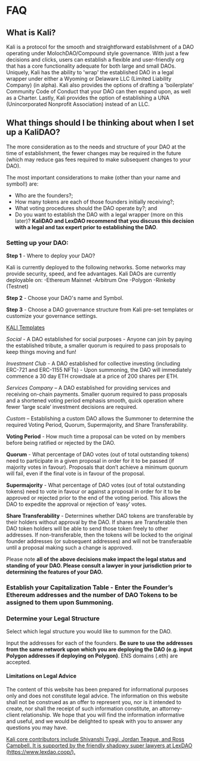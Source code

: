 # FAQ

## What is Kali?

Kali is a protocol for the smooth and straightforward establishment of a DAO operating under MolochDAO/Compound style governance. With just a few decisions and clicks, users can establish a flexible and user-friendly org that has a core functionality adequate for both large and small DAOs. Uniquely, Kali has the ability to 'wrap' the established DAO in a legal wrapper under either a Wyoming or Delaware LLC (Limited Liability Company) (in alpha). Kali also provides the options of drafting a 'boilerplate' Community Code of Conduct that your DAO can then expand upon, as well as a Charter. Lastly, Kali provides the option of establishing a UNA (Unincorporated Nonprofit Association) instead of an LLC.

## What things should I be thinking about when I set up a KaliDAO?

The more consideration as to the needs and structure of your DAO at the time of establishment, the fewer changes may be required in the future (which may reduce gas fees required to make subsequent changes to your DAO).

The most important considerations to make (other than your name and symbol!) are:
- Who are the founders?;
- How many tokens are each of those founders initially receiving?;
- What voting procedures should the DAO operate by?; and
- Do you want to establish the DAO with a legal wrapper (more on this later)? <b>KaliDAO and LexDAO recommend that you discuss this decision with a legal and tax expert prior to establishing the DAO</b>.

### Setting up your DAO:

<b>Step 1</b> - Where to deploy your DAO?

Kali is currently deployed to the following networks. Some networks may provide security, speed, and fee advantages. Kali DAOs are currently deployable on:
-Ethereum Mainnet
-Arbitrum One
-Polygon
-Rinkeby (Testnet)

<b>Step 2</b> - Choose your DAO's name and Symbol.

<b>Step 3</b> - Choose a DAO governance structure from Kali pre-set templates or customize your governance settings.

<u>KALI Templates</u>

<i>Social</i> - A DAO established for social purposes - Anyone can join by paying the established tribute, a smaller quorum is required to pass proposals to keep things moving and fun!

<i>Investment Club</i> - A DAO established for collective investing (including ERC-721 and ERC-1155 NFTs) - Upon summoning, the DAO will immediately commence a 30 day ETH crowdsale at a price of 200 shares per ETH.

<i>Services Company</i> – A DAO established for providing services and receiving on-chain payments. Smaller quorum required to pass proposals and a shortened voting period emphasis smooth, quick operation where fewer ‘large scale’ investment decisions are required.

<i>Custom</i> – Establishing a custom DAO allows the Summoner to determine the required Voting Period, Quorum, Supermajority, and Share Transferability.

<b>Voting Period</b> - How much time a proposal can be voted on by members before being ratified or rejected by the DAO. 

<b>Quorum</b> - What percentage of DAO votes (out of total outstanding tokens) need to participate in a given proposal in order for it to be passed (if majority votes in favour). Proposals that don’t achieve a minimum quorum will fail, even if the final vote is in favour of the proposal.

<b>Supermajority</b> - What percentage of DAO votes (out of total outstanding tokens) need to vote in favour or against a proposal in order for it to be approved or rejected prior to the end of the voting period. This allows the DAO to expedite the approval or rejection of ‘easy’ votes.

<b>Share Transferability</b> - Determines whether DAO tokens are transferable by their holders without approval by the DAO. If shares are Transferable then DAO token holders will be able to send those token freely to other addresses. If non-transferable, then the tokens will be locked to the original founder addresses (or subsequent addresses) and will not be transferaable until a proposal making such a change is approved.

Please note <b>all of the above decisions make impact the legal status and standing of your DAO. Please consult a lawyer in your jurisdiction prior to determining the features of your DAO.</b>

### Establish your Capitalization Table</b> - Enter the Founder’s Ethereum addresses and the number of DAO Tokens to be assigned to them upon Summoning.

### Determine your Legal Structure</b> 

Select which legal structure you would like to summon for the DAO.

Input the addresses for each of the founders. <b>Be sure to use the addresses from the same network upon which you are deploying the DAO (e.g. input Polygon addresses if deploying on Polygon)</b>. ENS domains (.eth) are accepted.

#### <b>Limitations on Legal Advice</b>

The content of this website has been prepared for informational purposes only and does not constitute legal advice. The information on this website shall not be construed as an offer to represent you, nor is it intended to create, nor shall the receipt of such information constitute, an attorney-client relationship. We hope that you will find the information informative and useful, and we would be delighted to speak with you to answer any questions you may have.

<u>Kali core contributors include Shivanshi Tyagi, Jordan Teague, and Ross Campbell. It is supported by the friendly shadowy super lawyers at LexDAO (https://www.lexdao.coop/).</u>
